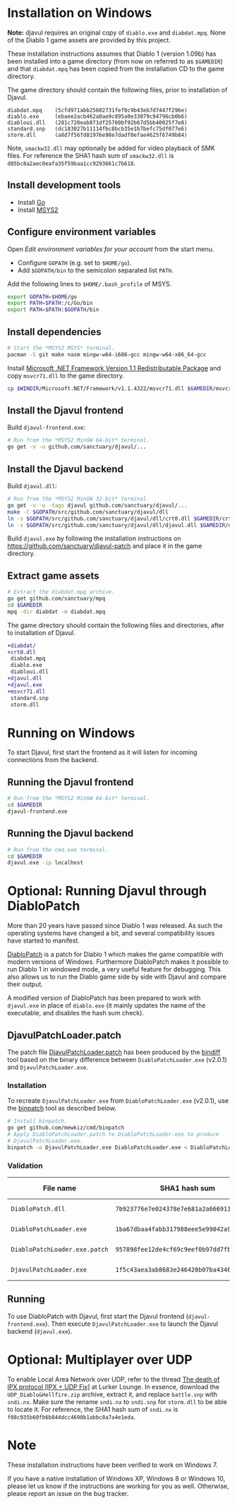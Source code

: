 # Installation on Windows

**Note:** djavul requires an original copy of `diablo.exe` and `diabdat.mpq`. None of the Diablo 1 game assets are provided by this project.

These installation instructions assumes that Diablo 1 (version 1.09b) has been installed into a game directory (from now on referred to as `$GAMEDIR`) and that `diabdat.mpq` has been copied from the installation CD to the game directory.

The game directory should contain the following files, prior to installation of Djavul.

```
diabdat.mpq    (5cfd971abb25602731fef0c9b43eb7d7447f296e)
diablo.exe     (ebaee2acb462a0ae9c895a0e33079c94796cb0b6)
diabloui.dll   (281c720eab871df25760bf92b67d5bb40025f7e8)
standard.snp   (dc183027b11114fbc8bcb35e1b7befc75df077e6)
storm.dll      (a8d7f56fd81976e98e7dadf0efae4625f6749b84)
```

Note, `smackw32.dll` may optionally be added for video playback of SMK files. For reference the SHA1 hash sum of `smackw32.dll` is `d85bc8a2aec0eafa35f59baa1cc9293661c7b618`.

## Install development tools

* Install [Go](https://golang.org/doc/install)
* Install [MSYS2](https://www.msys2.org/)

## Configure environment variables

Open *Edit environment variables for your account* from the start menu.

* Configure `GOPATH` (e.g. set to `$HOME/go`).
* Add `$GOPATH/bin` to the semicolon separated list `PATH`.

Add the following lines to `$HOME/.bash_profile` of MSYS.

```bash
export GOPATH=$HOME/go
export PATH=$PATH:/c/Go/bin
export PATH=$PATH:$GOPATH/bin
```

## Install dependencies

```bash
# Start the *MSYS2 MSYS* terminal.
pacman -S git make nasm mingw-w64-i686-gcc mingw-w64-x86_64-gcc
```

Install [Microsoft .NET Framework Version 1.1 Redistributable Package](https://www.microsoft.com/en-us/download/details.aspx?id=26) and copy `msvcr71.dll` to the game directory.

```bash
cp $WINDIR/Microsoft.NET/Framework/v1.1.4322/msvcr71.dll $GAMEDIR/msvcr71.dll
```

## Install the Djavul frontend

Build `djavul-frontend.exe`:

```bash
# Run from the *MSYS2 MinGW 64-bit* terminal.
go get -v -u github.com/sanctuary/djavul/...
```

## Install the Djavul backend

Build `djavul.dll`:

```bash
# Run from the *MSYS2 MinGW 32-bit* terminal.
go get -v -u -tags djavul github.com/sanctuary/djavul/...
make -C $GOPATH/src/github.com/sanctuary/djavul/dll
ln -s $GOPATH/src/github.com/sanctuary/djavul/dll/crt0.dll $GAMEDIR/crt0.dll
ln -s $GOPATH/src/github.com/sanctuary/djavul/dll/djavul.dll $GAMEDIR/djavul.dll
```

Build `djavul.exe` by following the installation instructions on https://github.com/sanctuary/djavul-patch and place it in the game directory.

## Extract game assets

```bash
# Extract the diabdat.mpq archive.
go get github.com/sanctuary/mpq
cd $GAMEDIR
mpq -dir diabdat -m diabdat.mpq
```

The game directory should contain the following files and directories, after to installation of Djavul.

```diff
+diabdat/
+crt0.dll
 diabdat.mpq
 diablo.exe
 diabloui.dll
+djavul.dll
+djavul.exe
+msvcr71.dll
 standard.snp
 storm.dll
```

# Running on Windows

To start Djavul, first start the frontend as it will listen for incoming connections from the backend.

## Running the Djavul frontend

```bash
# Run from the *MSYS2 MinGW 64-bit* terminal.
cd $GAMEDIR
djavul-frontend.exe
```

## Running the Djavul backend

```bash
# Run from the cmd.exe terminal.
cd $GAMEDIR
djavul.exe -ip localhost
```

# Optional: Running Djavul through DiabloPatch

More than 20 years have passed since Diablo 1 was released. As such the operating systems have changed a bit, and several compatibility issues have started to manifest.

[DiabloPatch](http://diablopat.ch/) is a patch for Diablo 1 which makes the game compatible with modern versions of Windows. Furthermore DiabloPatch makes it possible to run Diablo 1 in windowed mode, a very useful feature for debugging. This also allows us to run the Diablo game side by side with Djavul and compare their output.

A modified version of DiabloPatch has been prepared to work with `djavul.exe` in place of `diablo.exe` (it mainly updates the name of the executable, and disables the hash sum check).

## DjavulPatchLoader.patch

The patch file [DjavulPatchLoader.patch](https://github.com/sanctuary/djavul-patch/raw/master/DjavulPatchLoader.patch) has been produced by the [bindiff](https://github.com/mewkiz/cmd/tree/master/bindiff) tool based on the binary difference between `DiabloPatchLoader.exe` (v2.0.1) and `DjavulPatchLoader.exe`.

### Installation

To recreate `DjavulPatchLoader.exe` from `DiabloPatchLoader.exe` (v2.0.1), use the [binpatch](https://github.com/mewkiz/cmd/tree/master/binpatch) tool as described below.

```bash
# Install binpatch.
go get github.com/mewkiz/cmd/binpatch
# Apply DiabloPatchLoader.patch to DiabloPatchLoader.exe to produce
# DjavulPatchLoader.exe.
binpatch -o DjavulPatchLoader.exe DiabloPatchLoader.exe < DiabloPatchLoader.patch
```

### Validation

| File name                     | SHA1 hash sum                              | File size    |
|-------------------------------|--------------------------------------------|--------------|
| `DiabloPatch.dll`             | `7b923776e7e024378e7e681a2a6669116aec8d70` | 112128 bytes |
| `DiabloPatchLoader.exe`       | `1ba67dbaa4fabb317988eee5e99042a9d01ebbc8` | 41472 bytes  |
| `DiabloPatchLoader.exe.patch` | `957898fee12de4cf69c9eef0b97dd7fb34a558da` | 181 bytes    |
| `DjavulPatchLoader.exe`       | `1f5c43aea3ab8683e246420b07ba4346657d4a79` | 41472 bytes  |

## Running

To use DiabloPatch with Djavul, first start the Djavul frontend (`djavul-frontend.exe`). Then execute `DjavulPatchLoader.exe` to launch the Djavul backend (`djavul.exe`).

# Optional: Multiplayer over UDP

To enable Local Area Network over UDP, refer to the thread [The death of IPX protocol [IPX + UDP Fix]](http://www.lurkerlounge.com/forums/thread-353.html) at Lurker Lounge. In essence, download the `UDP_Diablo&Hellfire.zip` archive, extract it, and replace `battle.snp` with `sndi.nx`. Make sure the rename `sndi.nx` to `sndi.snp` for `storm.dll` to be able to locate it. For reference, the SHA1 hash sum of `sndi.nx` is `f08c935b60fb6b844dcc4690b1abbc8a7a4e1eda`.

# Note

These installation instructions have been verified to work on Windows 7.

If you have a native installation of Windows XP, Windows 8 or Windows 10, please let us know if the instructions are working for you as well. Otherwise, please report an issue on the bug tracker.
